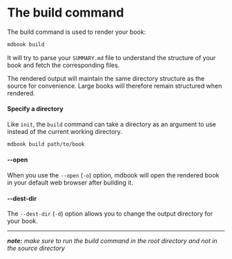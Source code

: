 # The build command

The build command is used to render your book:

```bash
mdbook build
```

It will try to parse your `SUMMARY.md` file to understand the structure of your book
and fetch the corresponding files.

The rendered output will maintain the same directory structure as the source for
convenience. Large books will therefore remain structured when rendered.

#### Specify a directory

Like `init`, the `build` command can take a directory as an argument to use
instead of the current working directory.

```bash
mdbook build path/to/book
```

#### --open

When you use the `--open` (`-o`) option, mdbook will open the rendered book in
your default web browser after building it.

#### --dest-dir

The `--dest-dir` (`-d`) option allows you to change the output directory for your book.

-------------------

***note:*** *make sure to run the build command in the root directory and not in the source directory*
